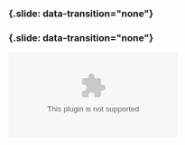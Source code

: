 
### {.slide: data-transition="none"}

<object class="svgplot" data="../slides/diagrams/bd-iot-google-trends-000.svg">
</object>

### {.slide: data-transition="none"}

<object type="svgplot" data="../slides/diagrams/bd-iot-google-trends-001.svg">
</object>
